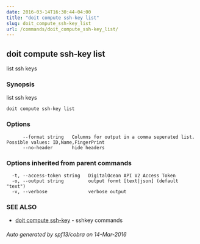 ```yaml
---
date: 2016-03-14T16:30:44-04:00
title: "doit compute ssh-key list"
slug: doit_compute_ssh-key_list
url: /commands/doit_compute_ssh-key_list/
---
```

## doit compute ssh-key list

list ssh keys

### Synopsis


list ssh keys

```
doit compute ssh-key list
```

### Options

```
      --format string   Columns for output in a comma seperated list. Possible values: ID,Name,FingerPrint
      --no-header       hide headers
```

### Options inherited from parent commands

```
  -t, --access-token string   DigitalOcean API V2 Access Token
  -o, --output string         output formt [text|json] (default "text")
  -v, --verbose               verbose output
```

### SEE ALSO
* [doit compute ssh-key](/commands/doit_compute_ssh-key/)	 - sshkey commands

###### Auto generated by spf13/cobra on 14-Mar-2016
